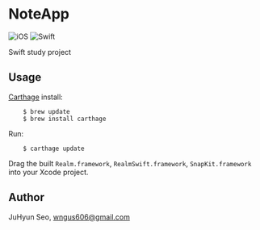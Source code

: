 NoteApp
====

![iOS](https://img.shields.io/badge/Platform-iOS-lightgrey.svg)
![Swift](https://img.shields.io/badge/Swift-3.1-orange.svg)

Swift study project

Usage
------------
[Carthage](https://github.com/Carthage/Carthage#installing-carthage) install:

		$ brew update
		$ brew install carthage

Run:

		$ carthage update


Drag the built `Realm.framework`, `RealmSwift.framework`, `SnapKit.framework` into your Xcode project.


Author
------------
JuHyun Seo, wngus606@gmail.com